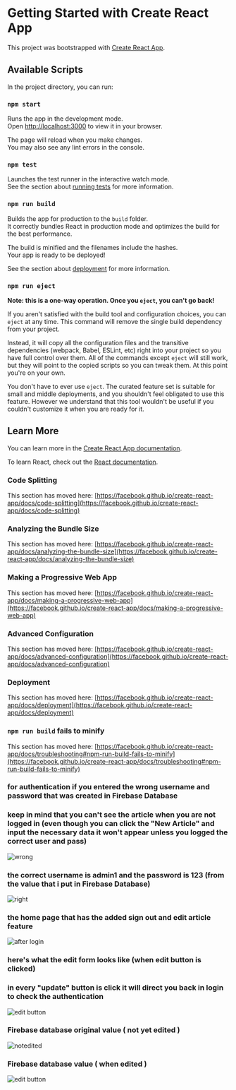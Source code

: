 # Getting Started with Create React App

This project was bootstrapped with [Create React App](https://github.com/facebook/create-react-app).

## Available Scripts

In the project directory, you can run:

### `npm start`

Runs the app in the development mode.\
Open [http://localhost:3000](http://localhost:3000) to view it in your browser.

The page will reload when you make changes.\
You may also see any lint errors in the console.

### `npm test`

Launches the test runner in the interactive watch mode.\
See the section about [running tests](https://facebook.github.io/create-react-app/docs/running-tests) for more information.

### `npm run build`

Builds the app for production to the `build` folder.\
It correctly bundles React in production mode and optimizes the build for the best performance.

The build is minified and the filenames include the hashes.\
Your app is ready to be deployed!

See the section about [deployment](https://facebook.github.io/create-react-app/docs/deployment) for more information.

### `npm run eject`

**Note: this is a one-way operation. Once you `eject`, you can't go back!**

If you aren't satisfied with the build tool and configuration choices, you can `eject` at any time. This command will remove the single build dependency from your project.

Instead, it will copy all the configuration files and the transitive dependencies (webpack, Babel, ESLint, etc) right into your project so you have full control over them. All of the commands except `eject` will still work, but they will point to the copied scripts so you can tweak them. At this point you're on your own.

You don't have to ever use `eject`. The curated feature set is suitable for small and middle deployments, and you shouldn't feel obligated to use this feature. However we understand that this tool wouldn't be useful if you couldn't customize it when you are ready for it.

## Learn More

You can learn more in the [Create React App documentation](https://facebook.github.io/create-react-app/docs/getting-started).

To learn React, check out the [React documentation](https://reactjs.org/).

### Code Splitting

This section has moved here: [https://facebook.github.io/create-react-app/docs/code-splitting](https://facebook.github.io/create-react-app/docs/code-splitting)

### Analyzing the Bundle Size

This section has moved here: [https://facebook.github.io/create-react-app/docs/analyzing-the-bundle-size](https://facebook.github.io/create-react-app/docs/analyzing-the-bundle-size)

### Making a Progressive Web App

This section has moved here: [https://facebook.github.io/create-react-app/docs/making-a-progressive-web-app](https://facebook.github.io/create-react-app/docs/making-a-progressive-web-app)

### Advanced Configuration

This section has moved here: [https://facebook.github.io/create-react-app/docs/advanced-configuration](https://facebook.github.io/create-react-app/docs/advanced-configuration)

### Deployment

This section has moved here: [https://facebook.github.io/create-react-app/docs/deployment](https://facebook.github.io/create-react-app/docs/deployment)

### `npm run build` fails to minify

This section has moved here: [https://facebook.github.io/create-react-app/docs/troubleshooting#npm-run-build-fails-to-minify](https://facebook.github.io/create-react-app/docs/troubleshooting#npm-run-build-fails-to-minify)




### for authentication if you entered the wrong username and password that was created in Firebase Database
### keep in mind that you can't see the article when you are not logged in (even though you can click the "New Article" and input the necessary data it won't appear unless you logged the correct user and pass)
![wrong](https://github.com/user-attachments/assets/1a65ff4c-f3e7-492b-9624-4ad5c6a84197)

### the correct username is admin1 and the password is 123 (from the value that i put in Firebase Database)
![right](https://github.com/user-attachments/assets/f0795967-4496-4486-ad64-62a9f1ed2751)

### the home page that has the added sign out and edit article feature
![after login](https://github.com/user-attachments/assets/44be8678-a5d9-4556-9a0f-50c1a260597f)

### here's what the edit form looks like (when edit button is clicked)
### in every "update" button is click it will direct you back in login to check the authentication
![edit button](https://github.com/user-attachments/assets/1c4d5638-97d6-4e91-b45a-168bae36383a)

### Firebase database original value ( not yet edited )
![notedited](https://github.com/user-attachments/assets/2f882f58-f097-4cfa-af7d-25cae1f5f234)

### Firebase database value ( when edited )
![edit button](https://github.com/user-attachments/assets/0dfad2aa-d007-4784-8648-1169176f3c06)
